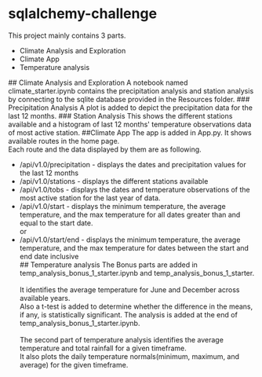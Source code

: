 # sqlalchemy-challenge
This project mainly contains 3 parts. 
<ul>
<li>Climate Analysis and Exploration</li>
<li>Climate App</li>
<li>Temperature analysis</li>
</ul>
## Climate Analysis and Exploration
A notebook named climate_starter.ipynb contains the precipitation analysis and station analysis by connecting to the sqlite database provided in the Resources folder.
### Precipitation Analysis
A plot is added to depict the precipitation data for the last 12 months.
### Station Analysis
This shows the different stations available and a histogram of last 12 months' temperature observations data of most active station.
##Climate App
The app is added in App.py. It shows available routes in the home page.<br>
Each route and the data displayed by them are as following.<br>
<ul>
<li>/api/v1.0/precipitation - displays the dates and precipitation values for the last 12 months</li>
<li>/api/v1.0/stations - displays the different stations available</li>
<li>/api/v1.0/tobs - displays the dates and temperature observations of the most active station for the last year of data.</li>
<li>/api/v1.0/start - displays the minimum temperature, the average temperature, and the max temperature for all dates greater than and equal to the start date.<br/>or 
<li>/api/v1.0/start/end - displays the minimum temperature, the average temperature, and the max temperature for dates between the start and end date inclusive</li>
## Temperature analysis
The Bonus parts are added in  temp_analysis_bonus_1_starter.ipynb and temp_analysis_bonus_1_starter.<br><br>
It identifies the average temperature for June and December across available years.<br>
Also a t-test is added to determine whether the difference in the means, if any, is statistically significant. The analysis is added at the end of temp_analysis_bonus_1_starter.ipynb.<br><br>
The second part of temperature analysis identifies the average temperature and total rainfall for a given timeframe.<br>
It also plots the daily temperature normals(minimum, maximum, and average) for the given timeframe.<br>
